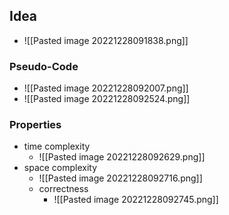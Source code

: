 ## Idea
+ ![[Pasted image 20221228091838.png]]

### Pseudo-Code
+ ![[Pasted image 20221228092007.png]]
+ ![[Pasted image 20221228092524.png]]

### Properties
+ time complexity
	+ ![[Pasted image 20221228092629.png]]
+ space complexity
	+ ![[Pasted image 20221228092716.png]]
  + correctness
	  + ![[Pasted image 20221228092745.png]]